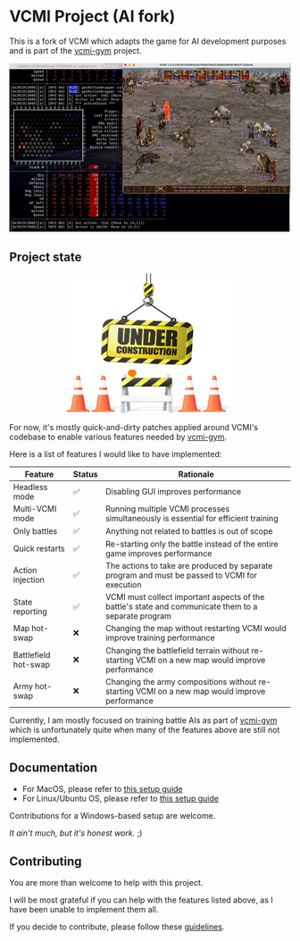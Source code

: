 # VCMI Project (AI fork)

This is a fork of VCMI which adapts the game for AI development purposes and is
part of the [vcmi-gym](https://github.com/smanolloff/vcmi-gym) project.

<img src="demo.gif" alt="demo">

## Project state

<p align="center"><img src="Under-Construction.png" alt="UNDER CONSTRUCTION" width="300" height="250"></p>

For now, it's mostly quick-and-dirty patches applied around VCMI's codebase
to enable various features needed by
[vcmi-gym](https://github.com/smanolloff/vcmi-gym).

Here is a list of features I would like to have implemented:

| Feature | Status | Rationale |
| ------- | ------ | --------- |
| Headless mode | ✅ | Disabling GUI improves performance |
| Multi-VCMI mode | ✅ | Running multiple VCMI processes simultaneously is essential for efficient training |
| Only battles | ✅ | Anything not related to battles is out of scope |
| Quick restarts | ✅ | Re-starting only the battle instead of the entire game improves performance |
| Action injection | ✅ | The actions to take are produced by separate program and must be passed to VCMI for execution |
| State reporting | ✅ | VCMI must collect important aspects of the battle's state and communicate them to a separate program |
| Map hot-swap | ❌ | Changing the map without restarting VCMI would improve training performance |
| Battlefield hot-swap | ❌ | Changing the battlefield terrain without re-starting VCMI on a new map would improve performance|
| Army hot-swap | ❌ | Changing the army compositions without re-starting VCMI on a new map would improve performance |

Currently, I am mostly focused on training battle AIs as part of
[vcmi-gym](https://github.com/smanolloff/vcmi-gym) which is unfortunately quite
when many of the features above are still not implemented.

## Documentation

* For MacOS, please refer to [this setup guide](./setup_macos.md)
* For Linux/Ubuntu OS, please refer to [this setup guide](./setup_ubuntu.md)

Contributions for a Windows-based setup are welcome.

_It ain't much, but it's honest work._ ;)

## Contributing

You are more than welcome to help with this project.

I will be most grateful if you can help with the features listed above, as I
have been unable to implement them all.

If you decide to contribute, please follow these
[guidelines](https://github.com/smanolloff/vcmi-gym).
